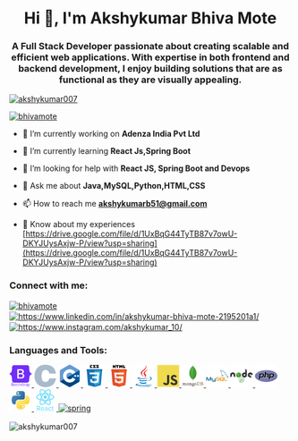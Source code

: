 <h1 align="center">Hi 👋, I'm Akshykumar Bhiva Mote</h1>
<h3 align="center">A Full Stack Developer passionate about creating scalable and efficient web applications. With expertise in both frontend and backend development, I enjoy building solutions that are as functional as they are visually appealing.</h3>

<p align="left"> <a href="https://github.com/ryo-ma/github-profile-trophy"><img src="https://github-profile-trophy.vercel.app/?username=akshykumar007" alt="akshykumar007" /></a> </p>

<p align="left"> <a href="https://twitter.com/bhivamote" target="blank"><img src="https://img.shields.io/twitter/follow/bhivamote?logo=twitter&style=for-the-badge" alt="bhivamote" /></a> </p>

- 🔭 I’m currently working on **Adenza India Pvt Ltd**

- 🌱 I’m currently learning **React Js,Spring Boot**

- 🤝 I’m looking for help with **React JS, Spring Boot and Devops**

- 💬 Ask me about **Java,MySQL,Python,HTML,CSS**

- 📫 How to reach me **akshykumarb51@gmail.com**

- 📄 Know about my experiences [https://drive.google.com/file/d/1UxBqG44TyTB87v7owU-DKYJUysAxjw-P/view?usp=sharing](https://drive.google.com/file/d/1UxBqG44TyTB87v7owU-DKYJUysAxjw-P/view?usp=sharing)

<h3 align="left">Connect with me:</h3>
<p align="left">
<a href="https://twitter.com/bhivamote" target="blank"><img align="center" src="https://raw.githubusercontent.com/rahuldkjain/github-profile-readme-generator/master/src/images/icons/Social/twitter.svg" alt="bhivamote" height="30" width="40" /></a>
<a href="https://linkedin.com/in/https://www.linkedin.com/in/akshykumar-bhiva-mote-2195201a1/" target="blank"><img align="center" src="https://raw.githubusercontent.com/rahuldkjain/github-profile-readme-generator/master/src/images/icons/Social/linked-in-alt.svg" alt="https://www.linkedin.com/in/akshykumar-bhiva-mote-2195201a1/" height="30" width="40" /></a>
<a href="https://instagram.com/https://www.instagram.com/akshykumar_10/" target="blank"><img align="center" src="https://raw.githubusercontent.com/rahuldkjain/github-profile-readme-generator/master/src/images/icons/Social/instagram.svg" alt="https://www.instagram.com/akshykumar_10/" height="30" width="40" /></a>
</p>

<h3 align="left">Languages and Tools:</h3>
<p align="left"> <a href="https://getbootstrap.com" target="_blank" rel="noreferrer"> <img src="https://raw.githubusercontent.com/devicons/devicon/master/icons/bootstrap/bootstrap-plain-wordmark.svg" alt="bootstrap" width="40" height="40"/> </a> <a href="https://www.cprogramming.com/" target="_blank" rel="noreferrer"> <img src="https://raw.githubusercontent.com/devicons/devicon/master/icons/c/c-original.svg" alt="c" width="40" height="40"/> </a> <a href="https://www.w3schools.com/cpp/" target="_blank" rel="noreferrer"> <img src="https://raw.githubusercontent.com/devicons/devicon/master/icons/cplusplus/cplusplus-original.svg" alt="cplusplus" width="40" height="40"/> </a> <a href="https://www.w3schools.com/css/" target="_blank" rel="noreferrer"> <img src="https://raw.githubusercontent.com/devicons/devicon/master/icons/css3/css3-original-wordmark.svg" alt="css3" width="40" height="40"/> </a> <a href="https://www.w3.org/html/" target="_blank" rel="noreferrer"> <img src="https://raw.githubusercontent.com/devicons/devicon/master/icons/html5/html5-original-wordmark.svg" alt="html5" width="40" height="40"/> </a> <a href="https://www.java.com" target="_blank" rel="noreferrer"> <img src="https://raw.githubusercontent.com/devicons/devicon/master/icons/java/java-original.svg" alt="java" width="40" height="40"/> </a> <a href="https://developer.mozilla.org/en-US/docs/Web/JavaScript" target="_blank" rel="noreferrer"> <img src="https://raw.githubusercontent.com/devicons/devicon/master/icons/javascript/javascript-original.svg" alt="javascript" width="40" height="40"/> </a> <a href="https://www.mongodb.com/" target="_blank" rel="noreferrer"> <img src="https://raw.githubusercontent.com/devicons/devicon/master/icons/mongodb/mongodb-original-wordmark.svg" alt="mongodb" width="40" height="40"/> </a> <a href="https://www.mysql.com/" target="_blank" rel="noreferrer"> <img src="https://raw.githubusercontent.com/devicons/devicon/master/icons/mysql/mysql-original-wordmark.svg" alt="mysql" width="40" height="40"/> </a> <a href="https://nodejs.org" target="_blank" rel="noreferrer"> <img src="https://raw.githubusercontent.com/devicons/devicon/master/icons/nodejs/nodejs-original-wordmark.svg" alt="nodejs" width="40" height="40"/> </a> <a href="https://www.php.net" target="_blank" rel="noreferrer"> <img src="https://raw.githubusercontent.com/devicons/devicon/master/icons/php/php-original.svg" alt="php" width="40" height="40"/> </a> <a href="https://www.python.org" target="_blank" rel="noreferrer"> <img src="https://raw.githubusercontent.com/devicons/devicon/master/icons/python/python-original.svg" alt="python" width="40" height="40"/> </a> <a href="https://reactjs.org/" target="_blank" rel="noreferrer"> <img src="https://raw.githubusercontent.com/devicons/devicon/master/icons/react/react-original-wordmark.svg" alt="react" width="40" height="40"/> </a> <a href="https://spring.io/" target="_blank" rel="noreferrer"> <img src="https://www.vectorlogo.zone/logos/springio/springio-icon.svg" alt="spring" width="40" height="40"/> </a> </p>

<p><img align="center" src="https://github-readme-stats.vercel.app/api/top-langs?username=akshykumar007&show_icons=true&locale=en&layout=compact" alt="akshykumar007" /></p>
